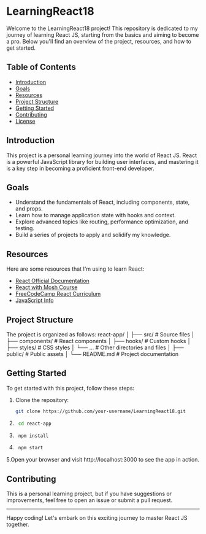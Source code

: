 # LearningReact18

Welcome to the LearningReact18 project! This repository is dedicated to my journey of learning React JS, starting from the basics and aiming to become a pro. Below you'll find an overview of the project, resources, and how to get started.

## Table of Contents

- [Introduction](#introduction)
- [Goals](#goals)
- [Resources](#resources)
- [Project Structure](#project-structure)
- [Getting Started](#getting-started)
- [Contributing](#contributing)
- [License](#license)

## Introduction

This project is a personal learning journey into the world of React JS. React is a powerful JavaScript library for building user interfaces, and mastering it is a key step in becoming a proficient front-end developer.

## Goals

- Understand the fundamentals of React, including components, state, and props.
- Learn how to manage application state with hooks and context.
- Explore advanced topics like routing, performance optimization, and testing.
- Build a series of projects to apply and solidify my knowledge.

## Resources

Here are some resources that I'm using to learn React:

- [React Official Documentation](https://reactjs.org/docs/getting-started.html)
- [React with Mosh Course](https://codewithmosh.com/)
- [FreeCodeCamp React Curriculum](https://www.freecodecamp.org/learn/front-end-libraries/react/)
- [JavaScript Info](https://javascript.info/)

## Project Structure

The project is organized as follows:
react-app/
│
├── src/                # Source files
│   ├── components/     # React components
│   ├── hooks/          # Custom hooks
│   ├── styles/         # CSS styles
│   └── ...             # Other directories and files
│
├── public/             # Public assets
│
└── README.md           # Project documentation


## Getting Started

To get started with this project, follow these steps:

1. Clone the repository:
   ```bash
   git clone https://github.com/your-username/LearningReact18.git  
2. ```bash 
    cd react-app
3. ```bash 
    npm install
4. ```bash
    npm start
5.Open your browser and visit http://localhost:3000 to see the app in action.

## Contributing
This is a personal learning project, but if you have suggestions or improvements, feel free to open an issue or submit a pull request.


____________________________________________________________________________________
Happy coding! Let's embark on this exciting journey to master React JS together.